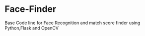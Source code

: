 # Face-Finder
Base Code line for Face Recognition and match score finder using Python,Flask and OpenCV

